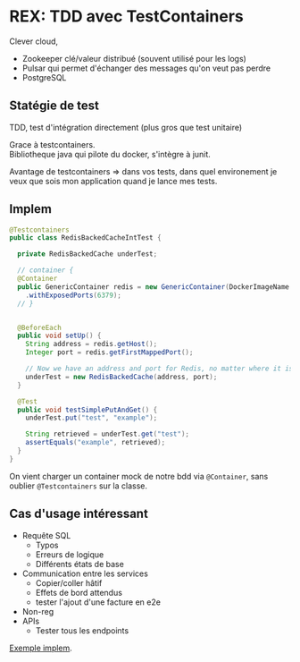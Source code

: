 # REX: TDD avec TestContainers

Clever cloud, 
- Zookeeper clé/valeur distribué (souvent utilisé pour les logs)
- Pulsar qui permet d'échanger des messages qu'on veut pas perdre
- PostgreSQL

## Statégie de test

TDD, test d'intégration directement (plus gros que test unitaire)

Grace à testcontainers.  
Bibliotheque java qui pilote du docker, s'intègre à junit.

Avantage de testcontainers => dans vos tests, dans quel environement je veux que sois mon application quand je lance mes tests.  

## Implem

```java
@Testcontainers
public class RedisBackedCacheIntTest {

  private RedisBackedCache underTest;

  // container {
  @Container
  public GenericContainer redis = new GenericContainer(DockerImageName.parse("redis:5.0.3-alpine"))
    .withExposedPorts(6379);
  // }


  @BeforeEach
  public void setUp() {
    String address = redis.getHost();
    Integer port = redis.getFirstMappedPort();

    // Now we have an address and port for Redis, no matter where it is running
    underTest = new RedisBackedCache(address, port);
  }

  @Test
  public void testSimplePutAndGet() {
    underTest.put("test", "example");

    String retrieved = underTest.get("test");
    assertEquals("example", retrieved);
  }
}
```

On vient charger un container mock de notre bdd via `@Container`, sans oublier `@Testcontainers` sur la classe.

## Cas d'usage intéressant

 - Requête SQL 
   - Typos
   - Erreurs de logique
   - Différents états de base
 - Communication entre les services
   - Copier/coller hâtif
   - Effets de bord attendus
   - tester l'ajout d'une facture en e2e
 - Non-reg
 - APIs
   - Tester tous les endpoints

[Exemple implem](https://github.com/CleverCloud?q=test&type=all&language=&sort=).